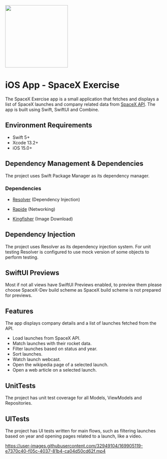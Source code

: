 
<img src="https://user-images.githubusercontent.com/32949104/169905410-292a18ce-6e02-4a51-a9f1-95820515c196.png" width="200" height="200">

# iOS App - SpaceX Exercise

The SpaceX Exercise app is a small application that fetches and displays a list of SpaceX launches and company related data from [SpaceX API](https://github.com/r-spacex/SpaceX-API). The app is built using Swift, SwiftUI and Combine.

## Environment Requirements
- Swift 5+
- Xcode 13.2+
- iOS 15.0+

## Dependency Management & Dependencies

The project uses Swift Package Manager as its dependency manager.

### Dependencies
- [Resolver](https://github.com/hmlongco/Resolver) (Dependency Injection)

- [Rapide](https://github.com/rorodriguez116/Rapide) (Networking)

- [Kingfisher](https://github.com/onevcat/Kingfisher) (Image Download)

## Dependency Injection

The project uses Resolver as its dependency injection system. For unit testing Resolver is configured to use mock version of some objects to perform testing.  

## SwiftUI Previews
Most if not all views have SwiftUI Previews enabled, to preview them please choose SpaceX-Dev build scheme as SpaceX build scheme is not prepared for previews.

## Features
The app displays company details and a list of launches fetched from the API. 
- Load launches from SpaceX API.
- Match launches with their rocket data.
- Filter launches based on status and year.
- Sort launches. 
- Watch launch webcast.
- Open the wikipedia page of a selected launch.
- Open a web article on a selected launch.


## UnitTests
The project has unit test coverage for all Models, ViewModels and Repositories.
  

## UITests
The project has UI tests written for main flows, such as filtering launches based on year and opening pages related to a launch, like a video.

https://user-images.githubusercontent.com/32949104/169905119-e7370c40-f05c-4037-81b4-ca04d50cd62f.mp4



